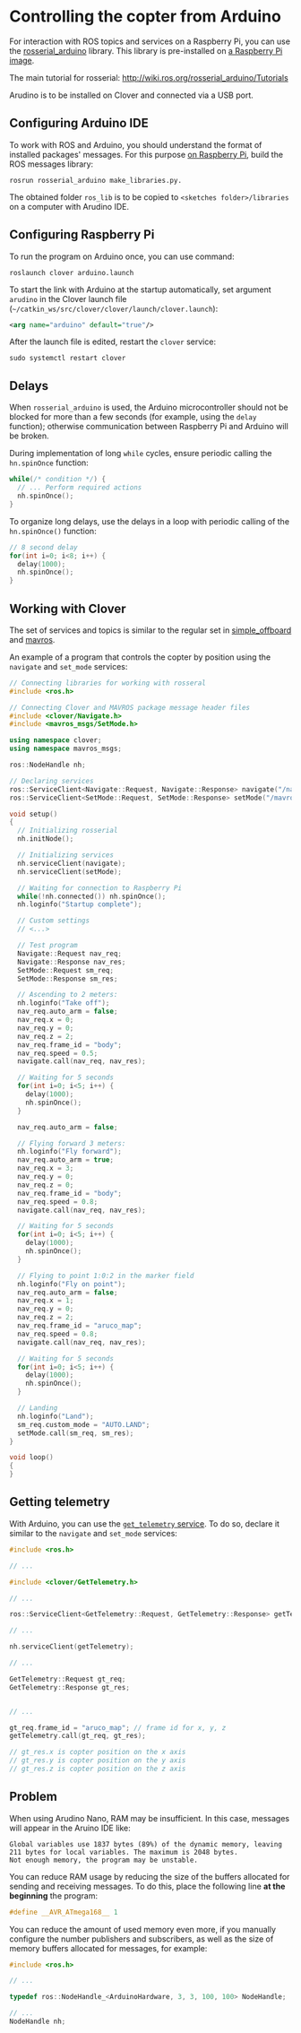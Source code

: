 # Controlling the copter from Arduino

For interaction with ROS topics and services on a Raspberry Pi, you can use the [rosserial_arduino](http://wiki.ros.org/rosserial_arduino) library. This library is pre-installed on [a Raspberry Pi image](image.md).

The main tutorial for rosserial: http://wiki.ros.org/rosserial_arduino/Tutorials

Arudino is to be installed on Clover and connected via a USB port.

## Configuring Arduino IDE

To work with ROS and Arduino, you should understand the format of installed packages' messages. For this purpose [on Raspberry Pi](ssh.md), build the ROS messages library:

```(bash)
rosrun rosserial_arduino make_libraries.py.
```

The obtained folder `ros_lib` is to be copied to `<sketches folder>/libraries` on a computer with Arudino IDE.

## Configuring Raspberry Pi

To run the program on Arduino once, you can use command:

```(bash)
roslaunch clover arduino.launch
```

To start the link with Arduino at the startup automatically, set argument `arudino` in the Clover launch file (`~/catkin_ws/src/clover/clover/launch/clover.launch`):

```xml
<arg name="arduino" default="true"/>
```

After the launch file is edited, restart the `clover` service:

```(bash)
sudo systemctl restart clover
```

## Delays

When `rosserial_arduino` is used, the Arduino microcontroller should not be blocked for more than a few seconds (for example, using the `delay` function); otherwise communication between Raspberry Pi and Arduino will be broken.

During implementation of long `while` cycles, ensure periodic calling the `hn.spinOnce` function:

```cpp
while(/* condition */) {
  // ... Perform required actions
  nh.spinOnce();
}
```

To organize long delays, use the delays in a loop with periodic calling of the `hn.spinOnce()` function:

```cpp
// 8 second delay
for(int i=0; i<8; i++) {
  delay(1000);
  nh.spinOnce();
}
```

## Working with Clover

The set of services and topics is similar to the regular set in [simple_offboard](simple_offboard.md) and [mavros](mavros.md).

An example of a program that controls the copter by position using the `navigate` and `set_mode` services:

```cpp
// Connecting libraries for working with rosseral
#include <ros.h>

// Connecting Clover and MAVROS package message header files
#include <clover/Navigate.h>
#include <mavros_msgs/SetMode.h>

using namespace clover;
using namespace mavros_msgs;

ros::NodeHandle nh;

// Declaring services
ros::ServiceClient<Navigate::Request, Navigate::Response> navigate("/navigate");
ros::ServiceClient<SetMode::Request, SetMode::Response> setMode("/mavros/set_mode");

void setup()
{
  // Initializing rosserial
  nh.initNode();

  // Initializing services
  nh.serviceClient(navigate);
  nh.serviceClient(setMode);

  // Waiting for connection to Raspberry Pi
  while(!nh.connected()) nh.spinOnce();
  nh.loginfo("Startup complete");

  // Custom settings
  // <...>

  // Test program
  Navigate::Request nav_req;
  Navigate::Response nav_res;
  SetMode::Request sm_req;
  SetMode::Response sm_res;

  // Ascending to 2 meters:
  nh.loginfo("Take off");
  nav_req.auto_arm = false;
  nav_req.x = 0;
  nav_req.y = 0;
  nav_req.z = 2;
  nav_req.frame_id = "body";
  nav_req.speed = 0.5;
  navigate.call(nav_req, nav_res);

  // Waiting for 5 seconds
  for(int i=0; i<5; i++) {
  	delay(1000);
  	nh.spinOnce();
  }

  nav_req.auto_arm = false;

  // Flying forward 3 meters:
  nh.loginfo("Fly forward");
  nav_req.auto_arm = true;
  nav_req.x = 3;
  nav_req.y = 0;
  nav_req.z = 0;
  nav_req.frame_id = "body";
  nav_req.speed = 0.8;
  navigate.call(nav_req, nav_res);

  // Waiting for 5 seconds
  for(int i=0; i<5; i++) {
    delay(1000);
    nh.spinOnce();
  }

  // Flying to point 1:0:2 in the marker field
  nh.loginfo("Fly on point");
  nav_req.auto_arm = false;
  nav_req.x = 1;
  nav_req.y = 0;
  nav_req.z = 2;
  nav_req.frame_id = "aruco_map";
  nav_req.speed = 0.8;
  navigate.call(nav_req, nav_res);

  // Waiting for 5 seconds
  for(int i=0; i<5; i++) {
    delay(1000);
    nh.spinOnce();
  }

  // Landing
  nh.loginfo("Land");
  sm_req.custom_mode = "AUTO.LAND";
  setMode.call(sm_req, sm_res);
}

void loop()
{
}
```

## Getting telemetry

With Arduino, you can use the [`get_telemetry` service](simple_offboard.md). To do so, declare it similar to the `navigate` and `set_mode` services:

```cpp
#include <ros.h>

// ...

#include <clover/GetTelemetry.h>

// ...

ros::ServiceClient<GetTelemetry::Request, GetTelemetry::Response> getTelemetry("/get_telemetry");

// ...

nh.serviceClient(getTelemetry);

// ...

GetTelemetry::Request gt_req;
GetTelemetry::Response gt_res;


// ...

gt_req.frame_id = "aruco_map"; // frame id for x, y, z
getTelemetry.call(gt_req, gt_res);

// gt_res.x is copter position on the x axis
// gt_res.y is copter position on the y axis
// gt_res.z is copter position on the z axis
```

## Problem

When using Arudino Nano, RAM may be insufficient. In this case, messages will appear in the Aruino IDE like:

```
Global variables use 1837 bytes (89%) of the dynamic memory, leaving 211 bytes for local variables. The maximum is 2048 bytes.
Not enough memory, the program may be unstable.
```

You can reduce RAM usage by reducing the size of the buffers allocated for sending and receiving messages. To do this, place the following line **at the beginning** the program:

```cpp
#define __AVR_ATmega168__ 1
```

You can reduce the amount of used memory even more, if you manually configure the number publishers and subscribers, as well as the size of memory buffers allocated for messages, for example:

```cpp
#include <ros.h>

// ...

typedef ros::NodeHandle_<ArduinoHardware, 3, 3, 100, 100> NodeHandle;

// ...
NodeHandle nh;
```
